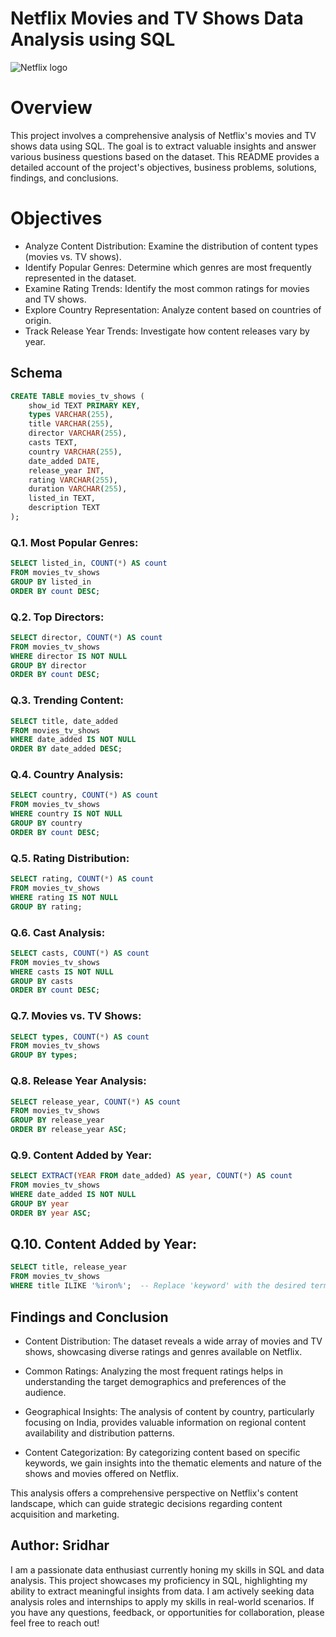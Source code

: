 #      Netflix Movies and TV Shows Data Analysis using SQL
![Netflix logo](https://wallpapercave.com/wp/wp5063338.jpg)

# Overview
This project involves a comprehensive analysis of Netflix's movies and TV shows data using SQL. The goal is to extract valuable insights and answer various business questions based on the dataset. This README provides a detailed account of the project's objectives, business problems, solutions, findings, and conclusions.

# Objectives

- Analyze Content Distribution: Examine the distribution of content types (movies vs. TV shows).
- Identify Popular Genres: Determine which genres are most frequently represented in the dataset.
- Examine Rating Trends: Identify the most common ratings for movies and TV shows.
- Explore Country Representation: Analyze content based on countries of origin.
- Track Release Year Trends: Investigate how content releases vary by year.

## Schema
```sql
CREATE TABLE movies_tv_shows (
    show_id TEXT PRIMARY KEY,
    types VARCHAR(255),
    title VARCHAR(255),
    director VARCHAR(255),
    casts TEXT,
    country VARCHAR(255),
    date_added DATE,
    release_year INT,
    rating VARCHAR(255),
    duration VARCHAR(255),
    listed_in TEXT,
    description TEXT
);
```
### Q.1. Most Popular Genres:

```sql
SELECT listed_in, COUNT(*) AS count
FROM movies_tv_shows
GROUP BY listed_in
ORDER BY count DESC;
```

### Q.2. Top Directors:
```sql
SELECT director, COUNT(*) AS count
FROM movies_tv_shows
WHERE director IS NOT NULL
GROUP BY director
ORDER BY count DESC;
```

### Q.3. Trending Content:
```sql
SELECT title, date_added
FROM movies_tv_shows
WHERE date_added IS NOT NULL
ORDER BY date_added DESC;
```
### Q.4. Country Analysis:
```sql
SELECT country, COUNT(*) AS count
FROM movies_tv_shows
WHERE country IS NOT NULL
GROUP BY country
ORDER BY count DESC;
```
### Q.5. Rating Distribution:
```sql
SELECT rating, COUNT(*) AS count
FROM movies_tv_shows
WHERE rating IS NOT NULL
GROUP BY rating;
```
### Q.6. Cast Analysis:
```sql
SELECT casts, COUNT(*) AS count
FROM movies_tv_shows
WHERE casts IS NOT NULL
GROUP BY casts
ORDER BY count DESC;
```
### Q.7. Movies vs. TV Shows:
```sql
SELECT types, COUNT(*) AS count
FROM movies_tv_shows
GROUP BY types;
```
### Q.8. Release Year Analysis:
```sql
SELECT release_year, COUNT(*) AS count
FROM movies_tv_shows
GROUP BY release_year
ORDER BY release_year ASC;
```
### Q.9. Content Added by Year:
```sql
SELECT EXTRACT(YEAR FROM date_added) AS year, COUNT(*) AS count
FROM movies_tv_shows
WHERE date_added IS NOT NULL
GROUP BY year
ORDER BY year ASC;
```
## Q.10. Content Added by Year:
```sql
SELECT title, release_year
FROM movies_tv_shows
WHERE title ILIKE '%iron%';  -- Replace 'keyword' with the desired term
```

## Findings and Conclusion
- Content Distribution: The dataset reveals a wide array of movies and TV shows, showcasing diverse ratings and genres available on Netflix.

- Common Ratings: Analyzing the most frequent ratings helps in understanding the target demographics and preferences of the audience.

- Geographical Insights: The analysis of content by country, particularly focusing on India, provides valuable information on regional content availability and distribution patterns.

- Content Categorization: By categorizing content based on specific keywords, we gain insights into the thematic elements and nature of the shows and movies offered on Netflix.

This analysis offers a comprehensive perspective on Netflix's content landscape, which can guide strategic decisions regarding content acquisition and marketing.




## Author: Sridhar

I am a passionate data enthusiast currently honing my skills in SQL and data analysis. This project showcases my proficiency in SQL, highlighting my ability to extract meaningful insights from data. I am actively seeking data analysis roles and internships to apply my skills in real-world scenarios. If you have any questions, feedback, or opportunities for collaboration, please feel free to reach out!
